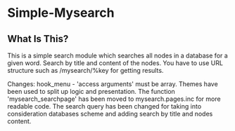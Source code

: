 Simple-Mysearch
===============

What Is This?
-------------

This is a simple search module which searches all nodes in a database for a given word.
Search by title and content of the nodes.
You have to use URL structure such as /mysearch/%key for getting results.

Changes:
hook_menu - 'access arguments' must be array.
Themes have been used to split up logic and presentation.
The function 'mysearch_searchpage' has been moved to mysearch.pages.inc for more readable code.
The search query has been changed for taking into consideration databases scheme and
adding search by title and nodes content.
